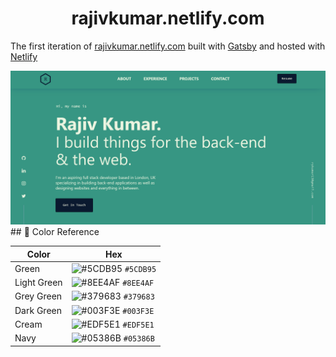 <h1 align="center">
  rajivkumar.netlify.com
</h1>
<p align="center">
  
  The first iteration of <a href="https://rajivkumar.netlify.com" target="_blank">rajivkumar.netlify.com</a> built with <a href="https://www.gatsbyjs.org/" target="_blank">Gatsby</a> and hosted with <a href="https://www.netlify.com/" target="_blank">Netlify</a>
</p>
<div align="center">
  <img alt="Logo" src="https://raw.githubusercontent.com/rykumar13/portfolio-website/master/src/images/website_screenshot.png" />
</div>
## 🎨 Color Reference

| Color          | Hex                                                                |
| -------------- | ------------------------------------------------------------------ |
| Green          | ![#5CDB95](https://via.placeholder.com/10/5CDB95?text=+) `#5CDB95` |
| Light Green    | ![#8EE4AF](https://via.placeholder.com/10/8EE4AF?text=+) `#8EE4AF` |
| Grey Green     | ![#379683](https://via.placeholder.com/10/379683?text=+) `#379683` |
| Dark Green     | ![#003F3E](https://via.placeholder.com/10/003F3E?text=+) `#003F3E` |
| Cream          | ![#EDF5E1](https://via.placeholder.com/10/EDF5E1?text=+) `#EDF5E1` |
| Navy           | ![#05386B](https://via.placeholder.com/10/05386B?text=+) `#05386B` |
